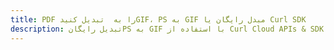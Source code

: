 ---title: PDF را به  تبدیل کنیدGIF، PS به GIF مبدل رایگان یا Curl SDKdescription: تبدیل رایگانPS به GIF با استفاده از Curl Cloud APIs & SDK همچنین اسناد PDF را در Cloud ایجاد، ویرایش و رندر کنید.---